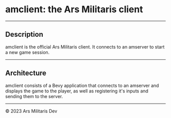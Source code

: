 # amclient: the Ars Militaris client
---
## Description

amclient is the official Ars Militaris client. It connects to an amserver to start a new game session.

---
## Architecture

amclient consists of a Bevy application that connects to an amserver and displays the game to the player, as well as registering it's inputs and sending them to the server.

---
&copy; 2023 Ars Militaris Dev